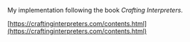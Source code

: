My implementation following the book _Crafting Interpreters_.

[https://craftinginterpreters.com/contents.html](https://craftinginterpreters.com/contents.html)

